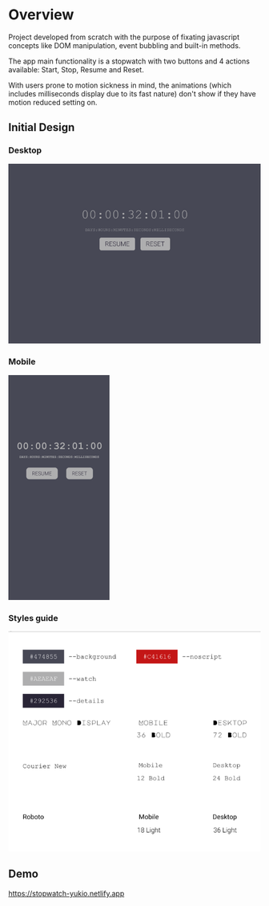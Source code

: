 <h1> Overview </h1>

Project developed from scratch with the purpose of fixating javascript concepts like DOM manipulation, event bubbling and built-in methods.

The app main functionality is a stopwatch with two buttons and 4 actions available: Start, Stop, Resume and Reset.

With users prone to motion sickness in mind, the animations (which includes milliseconds display due to its fast nature) don't show if they have motion reduced setting on.

<h2>Initial Design</h2>

<h3>Desktop</h3>
<img src="https://github.com/RyukioMiyamoto/stopwatch/blob/main/img/desktop_design.png?raw=true" alt="A digital stopwatch displaying days, hours, minutes, seconds and milliseconds">
<h3>Mobile</h3>
<img src="https://github.com/RyukioMiyamoto/stopwatch/blob/main/img/mobile_design.png?raw=true" alt="A digital stopwatch displaying days, hours, minutes, seconds and milliseconds">
<h3>Styles guide</h3>
<img src="https://github.com/RyukioMiyamoto/stopwatch/blob/main/img/style.png?raw=true" alt="">

<h2>Demo</h2>

https://stopwatch-yukio.netlify.app
